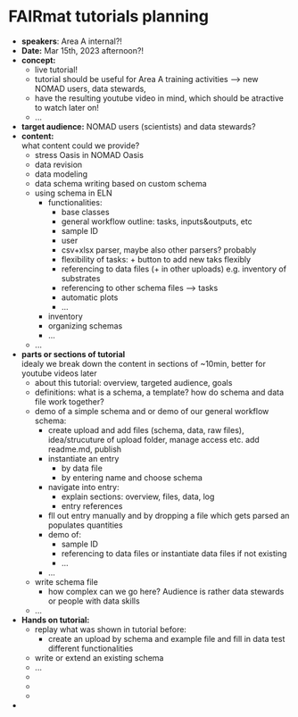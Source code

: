 # FAIRmat tutorials planning  
- **speakers**: Area A internal?!  
- **Date:** Mar 15th, 2023 afternoon?!  
- **concept:**  
  - live tutorial!  
  - tutorial should be useful for Area A training activities --> new NOMAD users, data stewards,  
  - have the resulting youtube video in mind, which should be atractive to watch later on!  
  - ...  
- **target audience:** NOMAD users (scientists) and data stewards?  
- **content:**   
  what content could we provide?  
  - stress Oasis in NOMAD Oasis  
  - data revision  
  - data modeling  
  - data schema writing based on custom schema  
  - using schema in ELN  
    - functionalities:  
      - base classes  
      - general workflow outline: tasks, inputs&outputs, etc  
      - sample ID  
      - user  
      - csv+xlsx parser, maybe also other parsers? probably  
      - flexibility of tasks: + button to add new taks flexibly  
      - referencing to data files (+ in other uploads) e.g. inventory of substrates  
      - referencing to other schema files --> tasks  
      - automatic plots  
      - ...  
    - inventory  
    - organizing schemas  
    - ...  
  - ...  
- **parts or sections of tutorial**   
  idealy we break down the content in sections of ~10min, better for youtube videos later  
  - about this tutorial: overview, targeted audience, goals  
  - definitions: what is a schema, a template? how do schema and data file work together?  
  - demo of a simple schema and or demo of our general workflow schema:  
    - create upload and add files (schema, data, raw files), idea/strucuture of upload folder, manage access etc. add readme.md, publish  
    - instantiate an entry  
      - by data file  
      - by entering name and choose schema  
    - navigate into entry:  
      - explain sections: overview, files, data, log  
      - entry references  
    - fll out entry manually and by dropping a file which gets parsed an populates quantities  
    - demo of:  
      - sample ID  
      - referencing to data files or instantiate data files if not existing  
      - ...  
    - ...  
  - write schema file  
    - how complex can we go here? Audience is rather data stewards or people with data skills  
  - ...  
- **Hands on tutorial:**  
  - replay what was shown in tutorial before:  
    - create an upload by schema and example file and fill in data test different functionalities  
  - write or extend an existing schema  
  - ...  
  -  
  -  
  -  
-  
